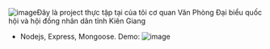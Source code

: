![image](https://github.com/HuyVo1231/QuanLy_DonThu_Nodejs/assets/111215747/60addd1a-abd7-4a1e-accb-0d246fbe5cfd)Đây là project thực tập tại của tôi cơ quan Văn Phòng Đại biểu quốc hội và hội đồng nhân dân tỉnh Kiên Giang
- Nodejs, Express, Mongoose.
Demo:
![image](https://github.com/HuyVo1231/QuanLy_DonThu_Nodejs/assets/111215747/fa3b1e49-5e98-4fcf-a666-77f26ffb71d3)

